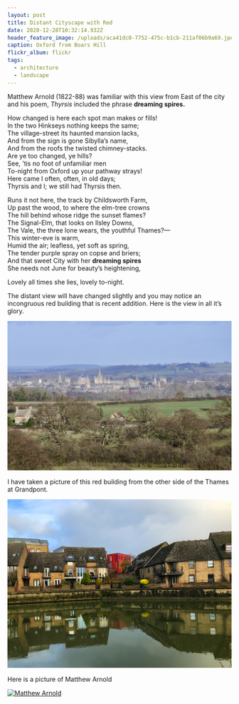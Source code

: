 ```yaml
---
layout: post
title: Distant Cityscape with Red
date: 2020-12-28T10:32:14.932Z
header_feature_image: /uploads/aca41dc0-7752-475c-b1cb-211af06b9a69.jpeg
caption: Oxford from Boars Hill
flickr_album: flickr
tags:
  - architecture
  - landscape
---
```

Matthew Arnold (1822-88) was familiar with this view from East of the city and his poem, *Thyrsis* included the phrase **dreaming spires.**

How changed is here each spot man makes or fills!\
In the two Hinkseys nothing keeps the same;\
The village-street its haunted mansion lacks,\
And from the sign is gone Sibylla’s name,\
And from the roofs the twisted chimney-stacks.\
Are ye too changed, ye hills?\
See, ’tis no foot of unfamiliar men\
To-night from Oxford up your pathway strays!\
Here came I often, often, in old days;\
Thyrsis and I; we still had Thyrsis then.

Runs it not here, the track by Childsworth Farm,\
Up past the wood, to where the elm-tree crowns\
The hill behind whose ridge the sunset flames?\
The Signal-Elm, that looks on Ilsley Downs,\
The Vale, the three lone wears, the youthful Thames?—\
This winter-eve is warm,\
Humid the air; leafless, yet soft as spring,\
The tender purple spray on copse and briers;\
And that sweet City with her **dreaming spires**\
She needs not June for beauty’s heightening,

Lovely all times she lies, lovely to-night.

The distant view will have changed slightly and you may notice an incongruous red building that is recent addition. Here is the view in all it’s glory.

![Oxford from Boars Hill](/uploads/aca41dc0-7752-475c-b1cb-211af06b9a69.jpeg "Oxford")

I have taken a picture of this red building from the other side of the Thames at Grandpont.

![Looking through Friars Wharf houses](/uploads/d1d442be-9602-4a11-bd2e-d158f0208046.jpeg)

Here is a picture of Matthew Arnold

<a title="Elliott &amp; Fry
, Public domain, via Wikimedia Commons" href="https://commons.wikimedia.org/wiki/File:Matthew_Arnold.jpg"><img alt="Matthew Arnold" src="https://upload.wikimedia.org/wikipedia/commons/thumb/c/c0/Matthew_Arnold.jpg/512px-Matthew_Arnold.jpg"></a>